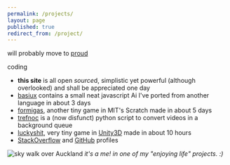 ```yaml
---
permalink: /projects/
layout: page
published: true
redirect_from: /project/
---
```


will probably move to [proud](/proud)

coding

- **this site** is all open *source*d, simplistic yet powerful (although overlooked) and shall be appreciated one day
- [basiux](http://basiux.org) contains a small neat javascript Ai I've ported from another language in about 3 days
- [formigas](http://scratch.mit.edu/projects/17273607/#player), another tiny game in MIT's Scratch made in about 5 days
- [trefnoc](/trefnoc) is a (now disfunct) python script to convert videos in a background queue
- [luckyshit](/luckyshit), very tiny game in [Unity3D](http://answers.unity3d.com/users/822/cawas.html) made in about 10 hours
- [StackOverflow](http://stackoverflow.com/story/cauerego) and [GitHub](https://github.com/cauerego) profiles

![sky walk over Auckland](skywalkcauerecorte.jpg)
*it's a me! in one of my "enjoying life" projects. :)*
